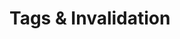 # Tags & Invalidation

<!-- Tags provide a powerful way to organize and invalidate cached queries in Kitbag query. They allow you to group related queries and efficiently update your cache when data changes.

## Creating Tags

Use the `tag` function to create query tags:

```ts
import { tag } from '@kitbag/query'

// Create tags for different data types
const userTag = tag('user')
const postTag = tag('post')
const commentTag = tag('comment')
const profileTag = tag('profile')
```

Tags should represent logical groupings of your data:

```ts
// Domain-based tags
const userTag = tag('user')
const orderTag = tag('order')
const productTag = tag('product')

// Feature-based tags
const dashboardTag = tag('dashboard')
const settingsTag = tag('settings')
const reportsTag = tag('reports')
```

## Tagging Queries

Add tags to your queries to group them logically:

```ts
const userQuery = query('user', fetchUser, {
  tags: [userTag, profileTag]
})

const userPostsQuery = query('user-posts', fetchUserPosts, {
  tags: [userTag, postTag]
})

const postCommentsQuery = query('post-comments', fetchPostComments, {
  tags: [postTag, commentTag]
})
```

## Cache Invalidation

Invalidate all queries with specific tags:

```ts
import { createQueryClient } from '@kitbag/query'

const { queryClient } = createQueryClient()

// Invalidate all user-related queries
queryClient.invalidate(userTag)

// Invalidate multiple tags at once
queryClient.invalidate([userTag, profileTag])
```

### Automatic Invalidation in Mutations

Set up automatic invalidation when mutations succeed:

```ts
const updateUserMutation = query.mutation(
  async (userData: UpdateUserData) => {
    const response = await fetch(`/api/users/${userData.id}`, {
      method: 'PUT',
      body: JSON.stringify(userData)
    })
    return response.json()
  },
  {
    // Automatically invalidate these tags on success
    invalidateTags: [userTag, profileTag]
  }
)
```

## Tag Strategies

### Hierarchical Tags

Organize tags in a hierarchy for fine-grained control:

```ts
// General to specific
const dataTag = tag('data')
const userDataTag = tag('user-data')
const userProfileDataTag = tag('user-profile-data')

const userProfileQuery = query('user-profile', fetchUserProfile, {
  tags: [dataTag, userDataTag, userProfileDataTag]
})

// Invalidating dataTag invalidates everything
// Invalidating userDataTag invalidates all user-related data
// Invalidating userProfileDataTag invalidates only profile data
```

### Entity-Based Tags

Tag queries by the entities they involve:

```ts
const userTag = tag('user')
const postTag = tag('post')

// Queries involving users
const userQuery = query('user', fetchUser, { tags: [userTag] })
const usersListQuery = query('users-list', fetchUsers, { tags: [userTag] })

// Queries involving both users and posts
const userPostsQuery = query('user-posts', fetchUserPosts, { 
  tags: [userTag, postTag] 
})

// When a user is updated, all user-related queries are invalidated
// When a post is created, all post-related queries are invalidated
```

### Feature-Based Tags

Group queries by application features:

```ts
const dashboardTag = tag('dashboard')
const analyticsTag = tag('analytics')
const settingsTag = tag('settings')

const dashboardDataQuery = query('dashboard-data', fetchDashboardData, {
  tags: [dashboardTag]
})

const userAnalyticsQuery = query('user-analytics', fetchUserAnalytics, {
  tags: [dashboardTag, analyticsTag]
})

// Refresh entire dashboard
queryClient.invalidate(dashboardTag)
```

## Advanced Invalidation Patterns

### Conditional Invalidation

Invalidate queries based on conditions:

```ts
const updateUserMutation = query.mutation(
  async (userData: UpdateUserData) => {
    const response = await fetch(`/api/users/${userData.id}`, {
      method: 'PUT',
      body: JSON.stringify(userData)
    })
    return response.json()
  },
  {
    onSuccess: (data, variables) => {
      // Always invalidate user data
      queryClient.invalidate(userTag)
      
      // Conditionally invalidate based on what changed
      if (variables.profilePicture) {
        queryClient.invalidate(profileTag)
      }
      
      if (variables.email) {
        queryClient.invalidate(authTag)
      }
    }
  }
)
```

### Partial Invalidation

Invalidate specific query instances:

```ts
// Invalidate user query for specific ID
queryClient.invalidate(userQuery, [userId])

// Invalidate all queries with userTag but only for specific parameters
queryClient.invalidate(userTag, (query) => {
  return query.params?.[0] === specificUserId
})
```

### Background Invalidation

Invalidate without showing loading states:

```ts
// Silently refetch data in the background
queryClient.invalidate(userTag, { refetchType: 'background' })

// Only invalidate, don't refetch
queryClient.invalidate(userTag, { refetchType: 'none' })
```

## Tag Organization Patterns

### By Domain Model

Organize tags around your domain models:

```ts
// E-commerce example
const userTag = tag('user')
const productTag = tag('product')
const orderTag = tag('order')
const cartTag = tag('cart')
const wishlistTag = tag('wishlist')

// CMS example
const pageTag = tag('page')
const postTag = tag('post')
const categoryTag = tag('category')
const authorTag = tag('author')
const mediaTag = tag('media')
```

### By Data Relationships

Tag queries based on data relationships:

```ts
const userTag = tag('user')
const userRelationsTag = tag('user-relations')

const userQuery = query('user', fetchUser, { 
  tags: [userTag] 
})

const userFriendsQuery = query('user-friends', fetchUserFriends, { 
  tags: [userTag, userRelationsTag] 
})

const userGroupsQuery = query('user-groups', fetchUserGroups, { 
  tags: [userTag, userRelationsTag] 
})

// Update user profile - only invalidate direct user data
userMutation.mutate(userData, {
  invalidateTags: [userTag]
})

// Update friend relationship - invalidate user relations
addFriendMutation.mutate(friendData, {
  invalidateTags: [userRelationsTag]
})
```

### By Access Patterns

Group by how data is accessed:

```ts
const listTag = tag('list')       // List views
const detailTag = tag('detail')   // Detail views
const searchTag = tag('search')   // Search results

const usersListQuery = query('users-list', fetchUsers, {
  tags: [userTag, listTag]
})

const userDetailQuery = query('user-detail', fetchUserDetail, {
  tags: [userTag, detailTag]
})

const userSearchQuery = query('user-search', searchUsers, {
  tags: [userTag, searchTag]
})
```

## Best Practices

### 1. Use Descriptive Tag Names

Make tag purposes clear:

```ts
// ✅ Good
const userProfileTag = tag('user-profile')
const dashboardMetricsTag = tag('dashboard-metrics')
const orderHistoryTag = tag('order-history')

// ❌ Bad
const tag1 = tag('data1')
const tag2 = tag('stuff')
const tag3 = tag('things')
```

### 2. Don't Over-Tag

Use tags strategically, not on every query:

```ts
// ✅ Good - Strategic tagging
const userQuery = query('user', fetchUser, { tags: [userTag] })
const staticConfigQuery = query('config', fetchConfig) // No tags needed

// ❌ Bad - Over-tagging
const timestampQuery = query('timestamp', () => Date.now(), { 
  tags: [timeTag, utilityTag, helperTag] // Unnecessary
})
```

### 3. Create a Tag System

Establish consistent tag naming and organization:

```ts
// tags/index.ts
export const tags = {
  // Entities
  user: tag('user'),
  post: tag('post'),
  comment: tag('comment'),
  
  // Features  
  dashboard: tag('dashboard'),
  settings: tag('settings'),
  reports: tag('reports'),
  
  // Data types
  list: tag('list'),
  detail: tag('detail'),
  search: tag('search')
}
```

### 4. Document Tag Relationships

Document how your tags relate to each other:

```ts
/**
 * Tag Relationships:
 * 
 * userTag: All user-related queries
 *   - userProfileTag: User profile data
 *   - userSettingsTag: User settings
 *   - userActivityTag: User activity/history
 * 
 * postTag: All post-related queries
 *   - postListTag: Post lists/feeds
 *   - postDetailTag: Individual post details
 *   - postMetricsTag: Post analytics
 */
```

## Performance Considerations

### Tag Granularity

Balance between too broad and too specific:

```ts
// Too broad - invalidates too much
const dataTag = tag('data') // Everything uses this

// Too specific - hard to manage
const userPage1Tag = tag('user-page-1')
const userPage2Tag = tag('user-page-2')
// ... hundreds of specific tags

// Just right - meaningful groupings
const userTag = tag('user')
const userListTag = tag('user-list')
const userProfileTag = tag('user-profile')
```

### Invalidation Frequency

Consider how often you need to invalidate:

```ts
// High-frequency updates - specific tags
const liveDataTag = tag('live-data')
const notificationsTag = tag('notifications')

// Low-frequency updates - broader tags
const configTag = tag('config')
const staticContentTag = tag('static-content')
```

## Next Steps

Learn more about cache management:

- [Caching](/core-concepts/caching) - Understanding cache behavior
- [useQuery Composable](/composables/useQuery) - Using tags with queries
- [Advanced Concepts](/advanced-concepts/error-handling) - Advanced cache strategies -->